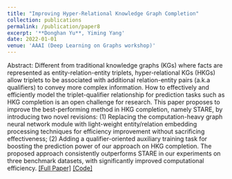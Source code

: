 ```yaml
---
title: "Improving Hyper-Relational Knowledge Graph Completion"
collection: publications
permalink: /publication/paper8
excerpt: '**Donghan Yu**, Yiming Yang'
date: 2022-01-01
venue: 'AAAI (Deep Learning on Graphs workshop)'
---
```


Abstract: Different from traditional knowledge graphs (KGs) where facts are represented as entity-relation-entity triplets, hyper-relational KGs (HKGs) allow triplets to be associated with additional relation-entity pairs (a.k.a qualifiers) to convey more complex information. How to effectively and efficiently model the triplet-qualifier relationship for prediction tasks such as HKG completion is an open challenge for research. This paper proposes to improve the best-performing method in HKG completion, namely STARE, by introducing two novel revisions: (1) Replacing the computation-heavy graph neural network module with light-weight entity/relation embedding processing techniques for efficiency improvement without sacrificing effectiveness; (2) Adding a qualifier-oriented auxiliary training task for boosting the prediction power of our approach on HKG completion. The proposed approach consistently outperforms STARE in our experiments on three benchmark datasets, with significantly improved computational efficiency. [[Full Paper]](https://arxiv.org/abs/2104.08167) [[Code]](https://github.com/PlusRoss/Hy-Transformer)
